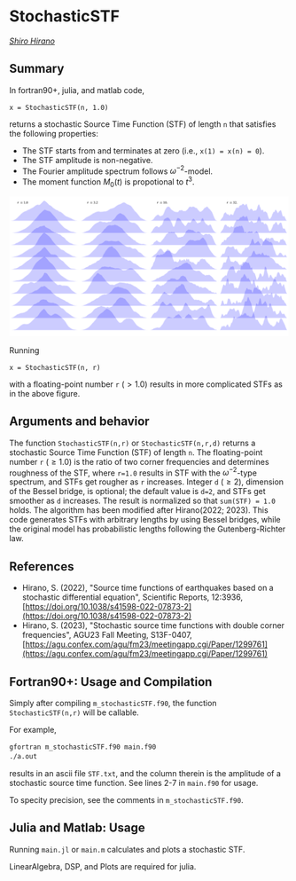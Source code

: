 # StochasticSTF

<address><a href="https://interfacial.jp/">Shiro Hirano</a></address>

## Summary

In fortran90+, julia, and matlab code, 
```
x = StochasticSTF(n, 1.0)
```
returns a stochastic Source Time Function (STF) of length `n` that satisfies the following properties:
+ The STF starts from and terminates at zero (i.e., `x(1) = x(n) = 0`).
+ The STF amplitude is non-negative.
+ The Fourier amplitude spectrum follows $\omega^{-2}$-model.
+ The moment function $M_0(t)$ is propotional to $t^3$.

![img/SSTFs.png](img/SSTFs.png)

Running
```
x = StochasticSTF(n, r)
```
with a floating-point number `r` $(> 1.0)$ results in more complicated STFs as in the above figure.

## Arguments and behavior

The function `StochasticSTF(n,r)` or `StochasticSTF(n,r,d)` returns a stochastic Source Time Function (STF) of length `n`.
The floating-point number `r` $(\ge 1.0)$ is the ratio of two corner frequencies and determines roughness of the STF, where `r=1.0` results in STF with the $\omega^{-2}$-type spectrum, and STFs get rougher as `r` increases.
Integer `d` $(\ge 2)$, dimension of the Bessel bridge, is optional; the default value is `d=2`, and STFs get smoother as `d` increases.
The result is normalized so that `sum(STF) = 1.0` holds.
The algorithm has been modified after Hirano(2022; 2023).
This code generates STFs with arbitrary lengths by using Bessel bridges, while the original model has probabilistic lengths following the Gutenberg-Richter law.

## References
+ Hirano, S. (2022), "Source time functions of earthquakes based on a stochastic differential equation", Scientific Reports, 12:3936, [https://doi.org/10.1038/s41598-022-07873-2](https://doi.org/10.1038/s41598-022-07873-2)
+ Hirano, S. (2023), "Stochastic source time functions with double corner frequencies", AGU23 Fall Meeting, S13F-0407, [https://agu.confex.com/agu/fm23/meetingapp.cgi/Paper/1299761](https://agu.confex.com/agu/fm23/meetingapp.cgi/Paper/1299761)


## Fortran90+: Usage and Compilation

Simply after compiling `m_stochasticSTF.f90`, the function `StochasticSTF(n,r)` will be callable.

For example, 
```bash
gfortran m_stochasticSTF.f90 main.f90
./a.out
```
results in an ascii file `STF.txt`, and the column therein is the amplitude of a stochastic source time function. See lines 2-7 in `main.f90` for usage.

To specity precision, see the comments in `m_stochasticSTF.f90`.

## Julia and Matlab: Usage

Running `main.jl` or `main.m` calculates and plots a stochastic STF.

LinearAlgebra, DSP, and Plots are required for julia.
